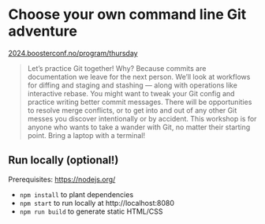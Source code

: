 # Choose your own command line Git adventure

[2024.boosterconf.no/program/thursday](https://2024.boosterconf.no/program/thursday/)

> Let’s practice Git together! Why? Because commits are documentation we leave for the next person. We’ll look at workflows for diffing and staging and stashing — along with operations like interactive rebase. You might want to tweak your Git config and practice writing better commit messages. There will be opportunities to resolve merge conflicts, or to get into and out of any other Git messes you discover intentionally or by accident. This workshop is for anyone who wants to take a wander with Git, no matter their starting point. Bring a laptop with a terminal!

## Run locally (optional!)

Prerequisites: https://nodejs.org/

- `npm install` to plant dependencies
- `npm start` to run locally at http://localhost:8080
- `npm run build` to generate static HTML/CSS
